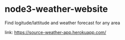 # node3-weather-website
Find logitude/lattitude and weather forecast for any area

link: https://source-weather-app.herokuapp.com/
